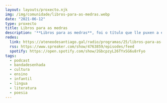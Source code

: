 ```yaml
---
layout: layouts/proxecto.njk
img: /img/comunidade/libros-para-as-medras.webp
date: "2021-06-12"
type: proxecto
title: Libros para as medras
description: '**Libros para as medras**, foi o título que lle puxen a este programa. Nel imos falar de libros para bebés, para rapazada, para mocidade, para xente que aínda non acabou de medrar.'
redes:
  link: https://ateneodesantiago.gal/radio/programas/25/libros-para-as-medras
  rss: https://www.spreaker.com/show/4763859/episodes/feed
  spotify: https://open.spotify.com/show/2GbcpzyL26TYxSG6u8rFyo
tags:
  - podcast
  - bandadesenhada
  - cultura
  - ensino
  - infantil
  - lingua
  - literatura
  - poesia
---
```

